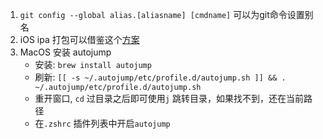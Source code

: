 1. `git config --global alias.[aliasname] [cmdname]` 可以为git命令设置别名
2. iOS ipa 打包可以借鉴这个[方案](http://www.jianshu.com/p/52020909fdae)
3. MacOS 安装 autojump
	- 安装: `brew install autojump`
	- 刷新: `[[ -s ~/.autojump/etc/profile.d/autojump.sh ]] && . ~/.autojump/etc/profile.d/autojump.sh`
	- 重开窗口, `cd` 过目录之后即可使用`j` 跳转目录，如果找不到，还在当前路径
	- 在`.zshrc` 插件列表中开启`autojump`
